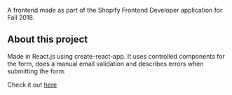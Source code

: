 A frontend made as part of the Shopify Frontend Developer application for Fall 2018.

## About this project

Made in React.js using create-react-app. It uses controlled components for the form, does a manual email validation and describes errors when submitting the form.

Check it out [here](https://shopify-front-end-challenge.herokuapp.com/)
